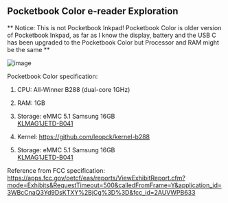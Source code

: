## Pocketbook Color e-reader Exploration

** Notice: This is not Pocketbook Inkpad! Pocketbook Color is older version of Pocketbook Inkpad, as far as I know the display, battery and the USB C has been upgraded to the Pocketbook Color but Processor and RAM might be the same **

![image](https://user-images.githubusercontent.com/4161783/124057360-e7277780-da59-11eb-8cb7-ddce043c398a.png)

Pocketbook Color specification:
1. CPU: All-Winner B288 (dual-core 1GHz)
2. RAM: 1GB
3. Storage: eMMC 5.1 Samsung 16GB  
[KLMAG1JETD-B041](https://www.samsung.com/semiconductor/estorage/emmc/KLMAG1JETD-B041/)


1. Kernel: https://github.com/leopck/kernel-b288
2. Storage: eMMC 5.1 Samsung 16GB  
[KLMAG1JETD-B041](https://www.samsung.com/semiconductor/estorage/emmc/KLMAG1JETD-B041/)

Reference from FCC specification: https://apps.fcc.gov/oetcf/eas/reports/ViewExhibitReport.cfm?mode=Exhibits&RequestTimeout=500&calledFromFrame=Y&application_id=3WBcCnaQ3Yd9DsKTXY%2BjCg%3D%3D&fcc_id=2AUVWPB633

